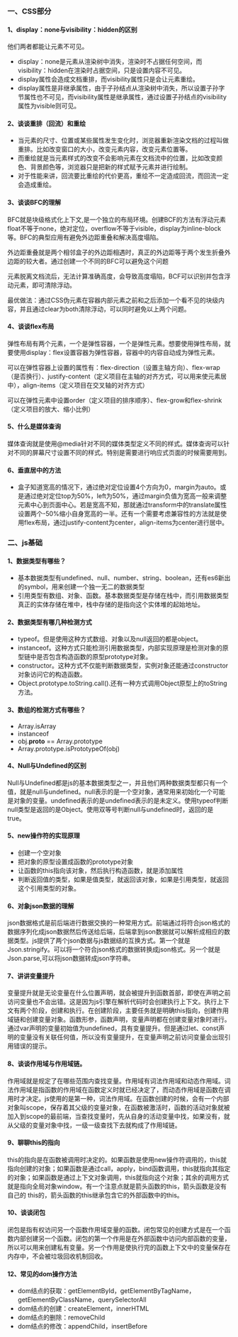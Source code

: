 ### 一、CSS部分

#### 1、display：none与visibility：hidden的区别

他们两者都能让元素不可见。

- display：none是元素从渲染树中消失，渲染时不占据任何空间，而visibility：hidden在渲染时占据空间，只是设置内容不可见。
- display属性会造成文档重排，而visibility属性只是会让元素重绘。
- display属性是非继承属性，由于子孙结点从渲染树中消失，所以设置子孙字节属性也不可见，而visibility属性是继承属性，通过设置子孙结点的visibility属性为visible则可见。

#### 2、谈谈重排（回流）和重绘

- 当元素的尺寸、位置或某些属性发生变化时，浏览器重新渲染文档的过程叫做重排。比如改变窗口的大小，改变元素内容，改变元素位置等。
- 而重绘就是当元素样式的改变不会影响元素在文档流中的位置，比如改变颜色、背景颜色等，浏览器只是把新的样式赋予元素并进行绘制。
- 对于性能来讲，回流要比重绘的代价更高，重绘不一定造成回流，而回流一定会造成重绘。

#### 3、谈谈BFC的理解

BFC就是块级格式化上下文,是一个独立的布局环境。创建BCF的方法有浮动元素float不等于none，绝对定位，overflow不等于visible，display为inline-block等。BFC的典型应用有避免外边距重叠和解决高度塌陷。

外边距重叠就是两个相邻盒子的外边距相遇时，真正的外边距等于两个发生折叠外边距的较大者。通过创建一个不同的BFC可以避免这个问题

元素脱离文档流后，无法计算准确高度，会导致高度塌陷，BCF可以识别并包含浮动元素，即可清除浮动。

最优做法：通过CSS伪元素在容器内部元素之前和之后添加一个看不见的块级内容，并且通过clear为both清除浮动，可以同时避免以上两个问题。

#### 4、谈谈flex布局

弹性布局有两个元素，一个是弹性容器，一个是弹性元素。想要使用弹性布局，就要使用display：flex设置容器为弹性容器，容器中的内容自动成为弹性元素。

可以在弹性容器上设置的属性有：flex-direction（设置主轴方向）、flex-wrap（是否换行）、justify-content（定义项目在主轴的对齐方式，可以用来使元素居中），align-items（定义项目在交叉轴的对齐方式）

可以在弹性元素中设置order（定义项目的排序顺序）、flex-grow和flex-shrink（定义项目的放大、缩小比例）

#### 5、什么是媒体查询

媒体查询就是使用@media针对不同的媒体类型定义不同的样式。媒体查询可以针对不同的屏幕尺寸设置不同的样式。特别是需要进行响应式页面的时候需要用到。

#### 6、垂直居中的方法

- 盒子知道宽高的情况下，通过绝对定位设置4个方向为0，margin为auto。或是通过绝对定位top为50%，left为50%，通过margin负值为宽高一般来调整元素中心到页面中心。若是宽高不知，那就通过transform中的translate属性设置两个-50%缩小自身宽高的一半。还有一个需要考虑兼容性的方法就是使用flex布局，通过justify-content为center，align-items为center进行居中。

### 二、js基础

#### 1、数据类型有哪些？

- 基本数据类型有undefined、null、number、string、boolean，还有es6新出的symbol，用来创建一个独一无二的数据类型
- 引用类型有数组、对象、函数。基本数据类型是存储在栈中，而引用数据类型真正的实体存储在堆中，栈中存储的是指向这个实体堆的起始地址。

#### 2、数据类型有哪几种检测方式

- typeof。但是使用这种方式数组、对象以及null返回的都是object。
- instanceof。这种方式只能检测引用数据类型，内部实现原理是检测对象的原型链中是否包含构造函数的原型prototype对象。
- constructor。这种方式不仅能判断数据类型，实例对象还能通过constructor对象访问它的构造函数。
- Object.prototype.toString.call().还有一种方式调用Object原型上的toString方法。

#### 3、数组的检测方式有哪些？

- Array.isArray
- instanceof
- obj.__proto__ == Array.prototype
- Array.prototype.isPrototypeOf(obj)

#### 4、Null与Undefined的区别

Null与Undefined都是js的基本数据类型之一，并且他们两种数据类型都只有一个值，就是null与undefined。null表示的是一个空对象，通常用来初始化一个可能是对象的变量。undefined表示的是undefined表示的是未定义。使用typeof判断null类型是返回的是Object。使用双等号判断null与undefined时，返回的是true。

#### 5、new操作符的实现原理

- 创建一个空对象
- 把对象的原型设置成函数的prototype对象
- 让函数的this指向该对象，然后执行构造函数，就是添加属性
- 判断返回值的类型，如果是值类型，就返回该对象，如果是引用类型，就返回这个引用类型的对象。

#### 6、对象json数据的理解

json数据格式是前后端进行数据交换的一种常用方式。前端通过将符合json格式的数据序列化成json数据然后传送给后端，后端拿到json数据就可以解析成相应的数据类型。js提供了两个json数据与js数据结的互换方式。第一个就是Json.stringify。可以将一个符合json格式的数据转换成json格式。另一个就是Json.parse,可以将json数据转成json字符串。

#### 7、讲讲变量提升

变量提升就是无论变量在什么位置声明，就会被提升到函数首部，即使在声明之前访问变量也不会出错。这是因为js引擎在解析代码时会创建执行上下文。执行上下文有两个阶段，创建和执行。在创建阶段，主要任务就是明确this指向，创建作用域链和创建变量对象。函数形参，函数声明，变量声明都在创建变量对象时进行。通过var声明的变量初始值为undefined，具有变量提升。但是通过let、const声明的变量没有关联任何值，所以没有变量提升，在变量声明之前访问变量会出现引用错误的提示。

#### 8、谈谈作用域与作用域链。

作用域就是规定了在哪些范围内查找变量。作用域有词法作用域和动态作用域。词法作用域是指函数的作用域在函数定义时就已经决定了，而动态作用域是函数在调用时才决定。js使用的是第一种，词法作用域。在函数创建的时候，会有一个内部对象叫scope，保存着其父级的变量对象，在函数被激活时，函数的活动对象就被加入到scope的最前端，当查找变量时，先从自身的活动变量中找，如果没有，就从父级的变量对象中找，一级一级查找下去就构成了作用域链。

#### 9、聊聊this的指向

this的指向是在函数被调用时决定的。如果函数是使用new操作符调用的，this就指向创建的对象；如果函数是通过call，apply，bind函数调用，this就指向其指定的对象；如果函数是通过上下文对象调用，this就指向这个对象；其余的调用方式就是指向全局对象window。有一个注意点就是箭头函数的this，箭头函数是没有自己的 this的，箭头函数的this继承包含它的外部函数中的this。

#### 10、谈谈闭包

闭包是指有权访问另一个函数作用域变量的函数。闭包常见的创建方式是在一个函数内部创建另一个函数。闭包的第一个作用是在外部函数中访问内部函数的变量，所以可以用来创建私有变量。另一个作用是使执行完的函数上下文中的变量保存在内存中，不会被垃圾回收机制回收。

#### 12、常见的dom操作方法

- dom结点的获取：getElementById，getElementByTagName，getElementByClassName，querySelectorAll
- dom结点的创建：createElement，innerHTML
- dom结点的删除：removeChild
- dom结点的修改：appendChild，insertBefore